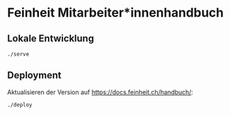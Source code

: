 # Feinheit Mitarbeiter*innenhandbuch

## Lokale Entwicklung

    ./serve


## Deployment

Aktualisieren der Version auf https://docs.feinheit.ch/handbuch/:

    ./deploy
